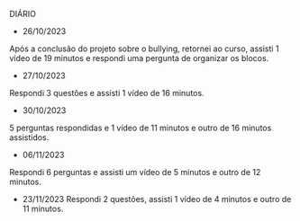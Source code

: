 DIÁRIO

- 26/10/2023

Após a conclusão do projeto sobre o bullying, retornei ao curso, assisti 1 vídeo de 19 minutos e respondi uma pergunta de organizar os blocos.




- 27/10/2023
  
Respondi 3 questões e assisti 1 vídeo de 16 minutos.




- 30/10/2023

5 perguntas respondidas e 1 vídeo de 11 minutos e outro de 16 minutos assistidos.



- 06/11/2023
  
Respondi 6 perguntas e assisti um vídeo de 5 minutos e outro de 12 minutos.




- 23/11/2023
Respondi 2 questões, assisti 1 vídeo de 4 minutos e outro de 11 minutos.
